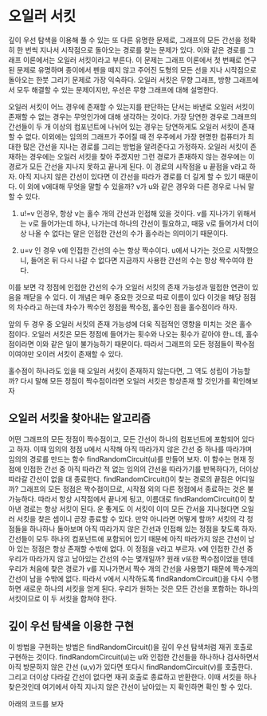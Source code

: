 # 오일러 서킷

깊이 우선 탐색을 이용해 풀 수 있는 또 다른 유명한 문제로, 그래프의 모든 간선을 정확히 한 번씩 지나서 시작점으로 돌아오는 경로를 찾는 문제가 있다.
이와 같은 경로를 그래프 이론에서는 오일러 서킷이라고 부른다. 이 문제는 그래프 이론에서 첫 번째로 연구된 문제로 유명하며 종이에서 펜을 떼지 않고 주어진 도형의 모든 선을 지나 시작점으로 돌아오는 한붓 그리기 문제로 가장 익숙하다. 오일러 서킷은 무향 그래프, 방향 그래프에서 모두 해결할 수 있는 문제이지만, 우선은 무향 그래프에 대해 설명한다.

오일러 서킷이 어느 경우에 존재할 수 있는지를 판단하는 단서는 바낻로 오일러 서킷이 존재할 수 없는 경우는 무엇인가에 대해 생각하는 것이다. 가장 당연한 경우로 그래프의 간선들이 두 개 이상의 컴포넌트에 나뉘어 있는 경우는 당연하게도 오일러 서킷이 존재할 수 없다. 이외에는 임의의 그래프가 주어질 때 전 우주에서 가장 현명한 컴퓨터가 최대한 많은 간선을 지나는 경로를 그리는 방법을 알려준다고 가정하자.
오일러 서킷이 존재하는 경우에는 오일러 서킷을 찾아 주겠지만 그런 경로가 존재하지 않는 경우에는 이 경로가 모든 간선을 지나지 못하고 끝나게 된다. 이 경로의 시작점을 u 끝점을 v라고 하자. 아직 지나지 않은 간선이 있다면 이 간선을 따라가 경로를 더 길게 할 수 있기 때문이다. 이 외에 v에대해 무엇을 말할 수 있을까?
v가 u와 같은 경우와 다른 경우로 나눠 말할 수 있다.

1. u!=v 인경우, 항상 v는 홀수 개의 간선과 인접해 있을 것이다. v를 지나가기 위해서는 v로 들어가는데 하나, 나가는데 하나의 간선이 필요하고, 때뭉 v로 들어가서 더이상 나올 수 없다는 말은 인접한 간선의 수가 홀수라는 의미이기 때문이다.

2. u=v 인 경우 v에 인접한 간선의 수는 항상 짝수이다. u에서 나가는 것으로 시작했으니, 들어온 뒤 다시 나갈 수 없다면 지금까지 사용한 간선의 수는 항상 짝수여야 한다.

이를 보면 각 정점에 인접한 간선의 수가 오일러 서킷의 존재 가능성과 밀접한 연관이 있음을 깨닫을 수 있다. 이 개념은 매우 중요한 것으로 따로 이름이 있다 이것을 해당 점점의 차수라고 하는데 차수가 짝수인 정점을 짝수점, 홀수인 점을 홀수점이라 하자.

앞의 두 경우 중 오일러 서킷의 존재 가능성에 더욱 직접적인 영향을 미치는 것은 홀수 점이다. 오일러 서킷은 모든 정점에 들어가는 횟수와 나오는 횟수가 같아야 한ㄴ데, 홀수점이라면 이와 같은 일이 불가능하기 때문이다.
따라서 그래프의 모든 정점들이 짝수점이여야만 오이러 서킷이 존재할 수 있다.

홀수점이 하나라도 있을 때 오일러 서킷이 존재하지 않는다면, 그 역도 성립이 가능할까? 다시 말해 모든 정점이 짝수점이라면 오일러 서킷은 항상존재 할 것인가를 확인해보자

## 오일러 서킷을 찾아내는 알고리즘

어떤 그래프의 모든 정점이 짝수점이고, 모든 간선이 하나의 컴포넌트에 포함되어 있다고 하자. 이때 임의의 정점 u에서 시작해 아직 따라가지 않은 간선 중 하나를 따라가며 임의의 경로를 만드는 함수 findRandomCircuit(u)를 만들어 보자. 이 함수는 현재 정점에 인접한 간선 중 아직 따라간 적 없는 임의의 간선을 따라가기를 반복하다가, 더이상 따라갈 간선이 없을 대 종료한다.
findRandomCircuit()이 찾는 경로의 끝점은 어디일까? 그래프의 모든 정점은 짝수점이므로, 시작점 외의 다른 정점에서 종료하는 것은 불가능하다.
따라서 항상 시작점에서 끝나게 됭고, 이름대로 findRandomCircuit()이 찾아낸 경로는 항상 서킷이 된다. 운 좋게도 이 서킷이 이미 모든 간서을 지나쳤다면 오일러 서킷을 찾은 셈이니 곧장 종료할 수 있다. 만약 아니라면 어떻게 할까? 서킷의 각 정점들을 하나하나 돌아보며 아직 따라가지 않은 간선과 인접해 있는 정점을 찾도록 하자. 간선들이 모두 하나의 컴포넌트에 포함되어 있기 때문에 아직 따라가지 않은 간선이 남아 있는 정점은 항상 존재할 수밖에 없다. 이 정점을 v라고 부르자.
v에 인접한 간선 중 우리가 따라가지 않고 남아있는 간선의 수는 몇개일까? 원래 v또한 짝수점이었을 텐데 우리가 처음에 찾은 경로가 v를 지나가면서 짝수 개의 간선을 사용했기 때문에 짝수개의 간선이 남을 수밖에 없다. 따라서 v에서 시작하도록 findRandomCircuit()을 다시 수행하면 새로운 하나의 서킷을 얻게 된다. 우리가 원하는 것은 모든 간선을 포함하는 하나의 서킷이므로 이 두 서킷을 합쳐야 한다.

## 깊이 우선 탐색을 이용한 구현

이 방법을 구현하는 방법은 findRandomCircuit()을 깊이 우선 탐색처럼 재귀 호출로 구현하는 것이다. findRandomCircuit(u)는 u와 인접한 간선들을 하나하나 검사하면서 아직 방문하지 않은 간선 (u,v)가 있다면 또다시 findRandomCircuit(v)를 호출한다.
그리고 더이상 다라갈 간선이 없다면 재귀 호출로 종료하고 반환한다. 이때 서킷을 하나 찾은것인데 여기에서 아직 지나지 않은 간선이 남아있는 지 확인하면 확인 할 수 있다.

아래의 코드를 보자

```